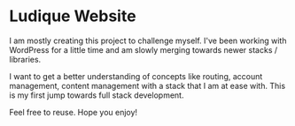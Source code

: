 # Ludique Website

I am mostly creating this project to challenge myself. I've been working with WordPress for a little time and am slowly merging towards newer stacks / libraries.

I want to get a better understanding of concepts like routing, account management, content management with a stack that I am at ease with. This is my first jump towards full stack development.

Feel free to reuse. Hope you enjoy!
